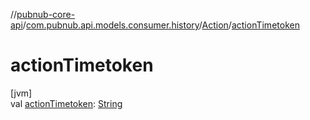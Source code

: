 //[pubnub-core-api](../../../index.md)/[com.pubnub.api.models.consumer.history](../index.md)/[Action](index.md)/[actionTimetoken](action-timetoken.md)

# actionTimetoken

[jvm]\
val [actionTimetoken](action-timetoken.md): [String](https://kotlinlang.org/api/latest/jvm/stdlib/kotlin/-string/index.html)
